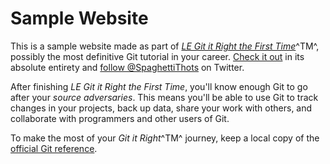 # Sample Website

This is a sample website made as part of [*LE Git it Right the First Time*](http://#)^TM^, possibly the most definitive Git tutorial in your career. [Check it out](http://#) in its absolute entirety and [follow @SpaghettiThots](https://twitter.com/SpaghetiThots) on Twitter.

After finishing *LE Git it Right the First Time*, you'll know enough Git to go after your *source adversaries*. This means you'll be able to use Git to track changes in your projects, back up data, share your work with others, and collaborate with programmers and other users of Git.

To make the most of your *Git it Right*^TM^ journey, keep a local copy of the [official Git reference](https://git-scm.com/docs).
